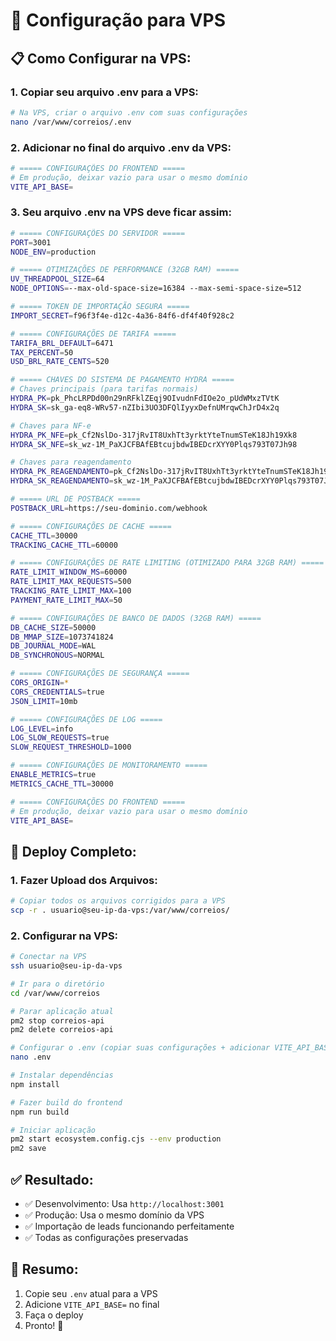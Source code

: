 # 🔧 **Configuração para VPS**

## 📋 **Como Configurar na VPS:**

### **1. Copiar seu arquivo .env para a VPS:**
```bash
# Na VPS, criar o arquivo .env com suas configurações
nano /var/www/correios/.env
```

### **2. Adicionar no final do arquivo .env da VPS:**
```bash
# ===== CONFIGURAÇÕES DO FRONTEND =====
# Em produção, deixar vazio para usar o mesmo domínio
VITE_API_BASE=
```

### **3. Seu arquivo .env na VPS deve ficar assim:**
```bash
# ===== CONFIGURAÇÕES DO SERVIDOR =====
PORT=3001
NODE_ENV=production

# ===== OTIMIZAÇÕES DE PERFORMANCE (32GB RAM) =====
UV_THREADPOOL_SIZE=64
NODE_OPTIONS=--max-old-space-size=16384 --max-semi-space-size=512

# ===== TOKEN DE IMPORTAÇÃO SEGURA =====
IMPORT_SECRET=f96f3f4e-d12c-4a36-84f6-df4f40f928c2

# ===== CONFIGURAÇÕES DE TARIFA =====
TARIFA_BRL_DEFAULT=6471
TAX_PERCENT=50
USD_BRL_RATE_CENTS=520

# ===== CHAVES DO SISTEMA DE PAGAMENTO HYDRA =====
# Chaves principais (para tarifas normais)
HYDRA_PK=pk_PhcLRPDd00n29nRFklZEqj9OIvudnFdIOe2o_pUdWMxzTVtK
HYDRA_SK=sk_ga-eq8-WRv57-nZIbi3UO3DFQlIyyxDefnUMrqwChJrD4x2q

# Chaves para NF-e
HYDRA_PK_NFE=pk_Cf2NslDo-317jRvIT8UxhTt3yrktYteTnumSTeK18Jh19Xk8
HYDRA_SK_NFE=sk_wz-1M_PaXJCFBAfEBtcujbdwIBEDcrXYY0Plqs793T07Jh98

# Chaves para reagendamento
HYDRA_PK_REAGENDAMENTO=pk_Cf2NslDo-317jRvIT8UxhTt3yrktYteTnumSTeK18Jh19Xk8
HYDRA_SK_REAGENDAMENTO=sk_wz-1M_PaXJCFBAfEBtcujbdwIBEDcrXYY0Plqs793T07Jh98

# ===== URL DE POSTBACK =====
POSTBACK_URL=https://seu-dominio.com/webhook

# ===== CONFIGURAÇÕES DE CACHE =====
CACHE_TTL=30000
TRACKING_CACHE_TTL=60000

# ===== CONFIGURAÇÕES DE RATE LIMITING (OTIMIZADO PARA 32GB RAM) =====
RATE_LIMIT_WINDOW_MS=60000
RATE_LIMIT_MAX_REQUESTS=500
TRACKING_RATE_LIMIT_MAX=100
PAYMENT_RATE_LIMIT_MAX=50

# ===== CONFIGURAÇÕES DE BANCO DE DADOS (32GB RAM) =====
DB_CACHE_SIZE=50000
DB_MMAP_SIZE=1073741824
DB_JOURNAL_MODE=WAL
DB_SYNCHRONOUS=NORMAL

# ===== CONFIGURAÇÕES DE SEGURANÇA =====
CORS_ORIGIN=*
CORS_CREDENTIALS=true
JSON_LIMIT=10mb

# ===== CONFIGURAÇÕES DE LOG =====
LOG_LEVEL=info
LOG_SLOW_REQUESTS=true
SLOW_REQUEST_THRESHOLD=1000

# ===== CONFIGURAÇÕES DE MONITORAMENTO =====
ENABLE_METRICS=true
METRICS_CACHE_TTL=30000

# ===== CONFIGURAÇÕES DO FRONTEND =====
# Em produção, deixar vazio para usar o mesmo domínio
VITE_API_BASE=
```

## 🚀 **Deploy Completo:**

### **1. Fazer Upload dos Arquivos:**
```bash
# Copiar todos os arquivos corrigidos para a VPS
scp -r . usuario@seu-ip-da-vps:/var/www/correios/
```

### **2. Configurar na VPS:**
```bash
# Conectar na VPS
ssh usuario@seu-ip-da-vps

# Ir para o diretório
cd /var/www/correios

# Parar aplicação atual
pm2 stop correios-api
pm2 delete correios-api

# Configurar o .env (copiar suas configurações + adicionar VITE_API_BASE=)
nano .env

# Instalar dependências
npm install

# Fazer build do frontend
npm run build

# Iniciar aplicação
pm2 start ecosystem.config.cjs --env production
pm2 save
```

## ✅ **Resultado:**
- ✅ Desenvolvimento: Usa `http://localhost:3001`
- ✅ Produção: Usa o mesmo domínio da VPS
- ✅ Importação de leads funcionando perfeitamente
- ✅ Todas as configurações preservadas

## 🎯 **Resumo:**
1. Copie seu `.env` atual para a VPS
2. Adicione `VITE_API_BASE=` no final
3. Faça o deploy
4. Pronto! 🚀
